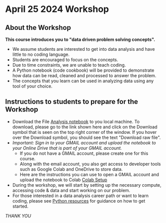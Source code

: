 # April 25 2024 Workshop

## About the Workshop

**This course introduces you to "data driven problem solving concepts".**
- We assume students are interested to get into data analysis and have little to no coding language.
- Students are encouraged to focus on the concepts.
 - Due to time constraints, we are unable to teach coding.
 - A Python notebook (code cookbook) will be provided to demonstrate how data can be read, cleaned and processed to answer the problem.
 - The concepts that you learn can be used in analyzing data using any tool of your choice.


## Instructions to students to prepare for the Workshop
* Download the File [Analysis notebook](./test_notebook.ipynb) to you local machine. To download, please go to the link shown here and click on the Download symbol that is seen on the top right corner of the window. If you hover over the Download symbol, you should see the text "Download raw file".
* *Important: Sign in to your GMAIL account and upload the notebook to your Online Drive that is part of your GMAIL account.*
  * If you do not have a GMAIL account, please create one for this course.  
  * Along with the email account, you also get access to developer tools such as Google Colab and OneDrive to store data.
  * Here are the instructions you can use to open a GMAIL account and upload the notebook to Colab [Colab Setup](./gmail_setup.md)
* During the workshop, we will start by setting up the necessary compute, accessing code & data and start working on our problem.
* For those interested in a data analysis career path or want to learn coding, please see [Python resources](./python_introduction.md) for guidance on how to get started.



*THANK YOU*
